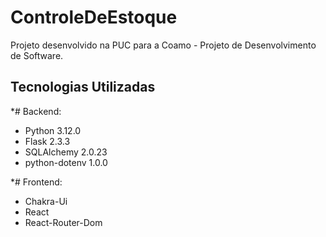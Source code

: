 # ControleDeEstoque
Projeto desenvolvido na PUC para a Coamo - Projeto de Desenvolvimento de Software.

## Tecnologias Utilizadas ##
*# Backend:
- Python 3.12.0
- Flask 2.3.3
- SQLAlchemy 2.0.23
- python-dotenv 1.0.0

*# Frontend:
- Chakra-Ui 
- React
- React-Router-Dom

